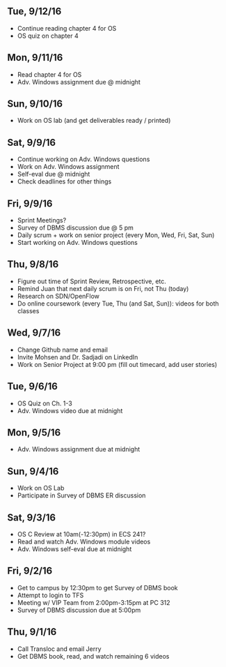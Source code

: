## Tue, 9/12/16
+ Continue reading chapter 4 for OS
+ OS quiz on chapter 4

## Mon, 9/11/16
+ Read chapter 4 for OS
+ Adv. Windows assignment due @ midnight

## Sun, 9/10/16
+ Work on OS lab (and get deliverables ready / printed)

## Sat, 9/9/16
+ Continue working on Adv. Windows questions
+ Work on Adv. Windows assignment
+ Self-eval due @ midnight
+ Check deadlines for other things

## Fri, 9/9/16
+ Sprint Meetings?
+ Survey of DBMS discussion due @ 5 pm
+ Daily scrum + work on senior project (every Mon, Wed, Fri, Sat, Sun)
+ Start working on Adv. Windows questions

## Thu, 9/8/16
+ Figure out time of Sprint Review, Retrospective, etc.
+ Remind Juan that next daily scrum is on Fri, not Thu (today)
+ Research on SDN/OpenFlow
+ Do online coursework (every Tue, Thu (and Sat, Sun)): videos for both classes

## Wed, 9/7/16
+ Change Github name and email
+ Invite Mohsen and Dr. Sadjadi on LinkedIn
+ Work on Senior Project at 9:00 pm (fill out timecard, add user stories)

## Tue, 9/6/16
+ OS Quiz on Ch. 1-3
+ Adv. Windows video due at midnight

## Mon, 9/5/16
+ Adv. Windows assignment due at midnight

## Sun, 9/4/16
+ Work on OS Lab
+ Participate in Survey of DBMS ER discussion

## Sat, 9/3/16
+ OS C Review at 10am(-12:30pm) in ECS 241?
+ Read and watch Adv. Windows module videos
+ Adv. Windows self-eval due at midnight

## Fri, 9/2/16
+ Get to campus by 12:30pm to get Survey of DBMS book
+ Attempt to login to TFS
+ Meeting w/ VIP Team from 2:00pm-3:15pm at PC 312
+ Survey of DBMS discussion due at 5:00pm

## Thu, 9/1/16
+ Call Transloc and email Jerry
+ Get DBMS book, read, and watch remaining 6 videos
